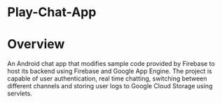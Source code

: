 # Play-Chat-App

# Overview

An Android chat app that modifies sample code provided by Firebase to host its backend using Firebase and Google App Engine. The project is capable of user authentication, real time chatting, switching between different channels and storing user logs to Google Cloud Storage using servlets.
